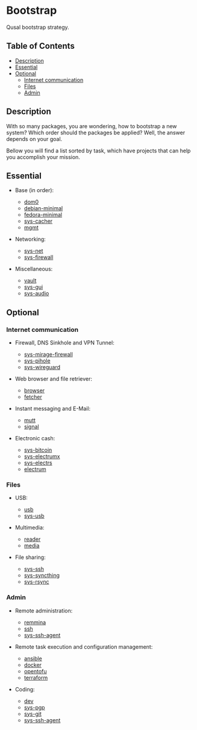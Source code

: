 # Bootstrap

Qusal bootstrap strategy.

## Table of Contents

* [Description](#description)
* [Essential](#essential)
* [Optional](#optional)
  * [Internet communication](#internet-communication)
  * [Files](#files)
  * [Admin](#admin)

## Description

With so many packages, you are wondering, how to bootstrap a new system? Which
order should the packages be applied? Well, the answer depends on your goal.

Bellow you will find a list sorted by task, which have projects that can help
you accomplish your mission.

## Essential

- Base (in order):
  - [dom0](../salt/dom0/README.md)
  - [debian-minimal](../salt/debian-minimal/README.md)
  - [fedora-minimal](../salt/fedora-minimal/README.md)
  - [sys-cacher](../salt/sys-cacher/README.md)
  - [mgmt](../salt/mgmt/README.md)

- Networking:
  - [sys-net](../salt/sys-net/README.md)
  - [sys-firewall](../salt/sys-firewall/README.md)

- Miscellaneous:
  - [vault](../salt/vault/README.md)
  - [sys-gui](../salt/sys-gui/README.md)
  - [sys-audio](../salt/sys-audio/README.md)

## Optional

### Internet communication

- Firewall, DNS Sinkhole and VPN Tunnel:
  - [sys-mirage-firewall](../salt/sys-mirage-firewall/README.md)
  - [sys-pihole](../salt/sys-pihole/README.md)
  - [sys-wireguard](../salt/sys-wireguard/README.md)

- Web browser and file retriever:
  - [browser](../salt/browser/README.md)
  - [fetcher](../salt/fetcher/README.md)

- Instant messaging and E-Mail:
  - [mutt](../salt/mutt/README.md)
  - [signal](../salt/signal/README.md)

- Electronic cash:
  - [sys-bitcoin](../salt/sys-bitcoin/README.md)
  - [sys-electrumx](../salt/sys-electrumx/README.md)
  - [sys-electrs](../salt/sys-electrs/README.md)
  - [electrum](../salt/electrum/README.md)

### Files

- USB:
  - [usb](../salt/usb/README.md)
  - [sys-usb](../salt/sys-usb/README.md)

- Multimedia:
  - [reader](../salt/reader/README.md)
  - [media](../salt/media/README.md)

- File sharing:
  - [sys-ssh](../salt/sys-ssh/README.md)
  - [sys-syncthing](../salt/sys-syncthing/README.md)
  - [sys-rsync](../salt/sys-rsync/README.md)

### Admin

- Remote administration:
  - [remmina](../salt/remmina/README.md)
  - [ssh](../salt/ssh/README.md)
  - [sys-ssh-agent](../salt/sys-ssh-agent/README.md)

- Remote task execution and configuration management:
  - [ansible](../salt/ansible/README.md)
  - [docker](../salt/docker/README.md)
  - [opentofu](../salt/opentofu/README.md)
  - [terraform](../salt/terraform/README.md)

- Coding:
  - [dev](../salt/dev/README.md)
  - [sys-pgp](../salt/sys-pgp/README.md)
  - [sys-git](../salt/sys-git/README.md)
  - [sys-ssh-agent](../salt/sys-ssh-agent/README.md)
